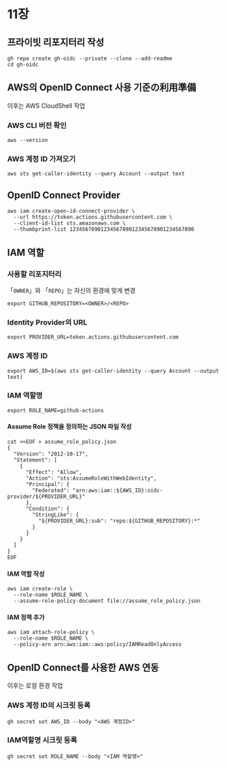 # 11장

## 프라이빗 리포지터리 작성

```shell
gh repo create gh-oidc --private --clone --add-readme
cd gh-oidc
```


## AWS의 OpenID Connect 사용 기준の利用準備

이후는 AWS CloudShell 작업

### AWS CLI 버전 확인

```shell
aws --version
```

### AWS 계정 ID 가져오기

```shell
aws sts get-caller-identity --query Account --output text
```

## OpenID Connect Provider

```shell
aws iam create-open-id-connect-provider \
  --url https://token.actions.githubusercontent.com \
  --client-id-list sts.amazonaws.com \
  --thumbprint-list 1234567890123456789012345678901234567890
```


## IAM 역할

### 사용할 리포지터리

「`OWNER`」와 「`REPO`」는 자신의 환경에 맞게 변경

```shell
export GITHUB_REPOSITORY=<OWNER>/<REPO>
```

### Identity Provider의 URL

```shell
export PROVIDER_URL=token.actions.githubusercontent.com
```

### AWS 계정 ID

```shell
export AWS_ID=$(aws sts get-caller-identity --query Account --output text)
```

### IAM 역할명

```shell
export ROLE_NAME=github-actions
```


#### Assume Role 정책을 정의하는 JSON 파일 작성

```shell
cat <<EOF > assume_role_policy.json
{
  "Version": "2012-10-17",
  "Statement": [
    {
      "Effect": "Allow",
      "Action": "sts:AssumeRoleWithWebIdentity",
      "Principal": {
        "Federated": "arn:aws:iam::${AWS_ID}:oidc-provider/${PROVIDER_URL}"
      },
      "Condition": {
        "StringLike": {
          "${PROVIDER_URL}:sub": "repo:${GITHUB_REPOSITORY}:*"
        }
      }
    }
  ]
}
EOF
```

#### IAM 역할 작성

```shell
aws iam create-role \
  --role-name $ROLE_NAME \
  --assume-role-policy-document file://assume_role_policy.json
```

#### IAM 정책 추가

```shell
aws iam attach-role-policy \
  --role-name $ROLE_NAME \
  --policy-arn arn:aws:iam::aws:policy/IAMReadOnlyAccess
```


## OpenID Connect를 사용한 AWS 연동

이후는 로컬 환경 작업

### AWS 계정 ID의 시크릿 등록

```shell
gh secret set AWS_ID --body "<AWS 계정ID>"
```


### IAM역할명 시크릿 등록

```shell
gh secret set ROLE_NAME --body "<IAM 역할명>"
```
